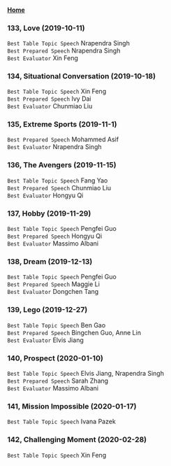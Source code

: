 #### [Home](https://eshtmc.github.io/)    

### 133, Love (2019-10-11)
`Best Table Topic Speech` Nrapendra Singh    
`Best Prepared Speech` Nrapendra Singh   
`Best Evaluator` Xin Feng   

### 134, Situational Conversation (2019-10-18)
`Best Table Topic Speech` Xin Feng    
`Best Prepared Speech` Ivy Dai   
`Best Evaluator` Chunmiao Liu  

### 135, Extreme Sports (2019-11-1)   
`Best Prepared Speech` Mohammed Asif      
`Best Evaluator` Nrapendra Singh   

### 136, The Avengers (2019-11-15)
`Best Table Topic Speech` Fang Yao  
`Best Prepared Speech` Chunmiao Liu      
`Best Evaluator` Hongyu Qi    

### 137, Hobby (2019-11-29)  
`Best Table Topic Speech` Pengfei Guo   
`Best Prepared Speech` Hongyu Qi      
`Best Evaluator` Massimo Albani   

### 138, Dream (2019-12-13)  
`Best Table Topic Speech` Pengfei Guo   
`Best Prepared Speech` Maggie Li      
`Best Evaluator` Dongchen Tang   

### 139, Lego (2019-12-27)  
`Best Table Topic Speech` Ben Gao    
`Best Prepared Speech` Bingchen Guo, Anne Lin      
`Best Evaluator` Elvis Jiang    

### 140, Prospect (2020-01-10)  
`Best Table Topic Speech` Elvis Jiang, Nrapendra Singh       
`Best Prepared Speech` Sarah Zhang         
`Best Evaluator` Massimo Albani       

### 141, Mission Impossible (2020-01-17)  
`Best Table Topic Speech` Ivana Pazek       
     
### 142, Challenging Moment (2020-02-28)  
`Best Table Topic Speech` Xin Feng   

